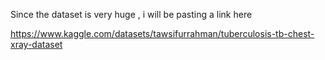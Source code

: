Since the dataset is very huge , i will be pasting a link here 

https://www.kaggle.com/datasets/tawsifurrahman/tuberculosis-tb-chest-xray-dataset 
